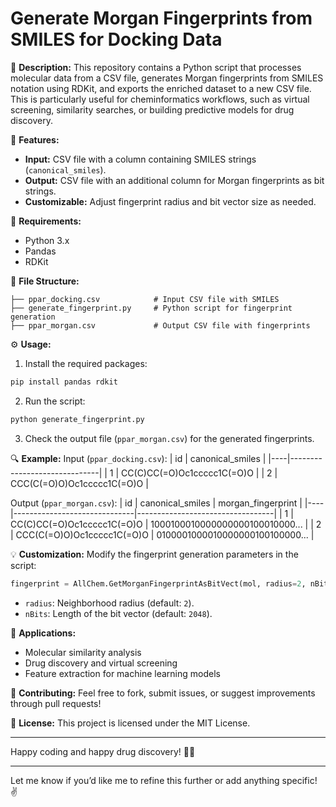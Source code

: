 # Generate Morgan Fingerprints from SMILES for Docking Data

📘 **Description:**
This repository contains a Python script that processes molecular data from a CSV file, generates Morgan fingerprints from SMILES notation using RDKit, and exports the enriched dataset to a new CSV file. This is particularly useful for cheminformatics workflows, such as virtual screening, similarity searches, or building predictive models for drug discovery.

🚀 **Features:**
- **Input:** CSV file with a column containing SMILES strings (`canonical_smiles`).
- **Output:** CSV file with an additional column for Morgan fingerprints as bit strings.
- **Customizable:** Adjust fingerprint radius and bit vector size as needed.

🔧 **Requirements:**
- Python 3.x
- Pandas
- RDKit

📂 **File Structure:**
```
├── ppar_docking.csv            # Input CSV file with SMILES
├── generate_fingerprint.py     # Python script for fingerprint generation
├── ppar_morgan.csv             # Output CSV file with fingerprints
```

⚙️ **Usage:**
1. Install the required packages:
```bash
pip install pandas rdkit
```

2. Run the script:
```bash
python generate_fingerprint.py
```

3. Check the output file (`ppar_morgan.csv`) for the generated fingerprints.

🔍 **Example:**
Input (`ppar_docking.csv`):
| id | canonical_smiles             |
|----|------------------------------|
| 1  | CC(C)CC(=O)Oc1ccccc1C(=O)O   |
| 2  | CCC(C(=O)O)Oc1ccccc1C(=O)O   |

Output (`ppar_morgan.csv`):
| id | canonical_smiles             | morgan_fingerprint               |
|----|------------------------------|----------------------------------|
| 1  | CC(C)CC(=O)Oc1ccccc1C(=O)O   | 1000100010000000000100010000...  |
| 2  | CCC(C(=O)O)Oc1ccccc1C(=O)O   | 0100001000010000000100100000...  |

💡 **Customization:**
Modify the fingerprint generation parameters in the script:
```python
fingerprint = AllChem.GetMorganFingerprintAsBitVect(mol, radius=2, nBits=2048)
```
- `radius`: Neighborhood radius (default: `2`).
- `nBits`: Length of the bit vector (default: `2048`).

📘 **Applications:**
- Molecular similarity analysis
- Drug discovery and virtual screening
- Feature extraction for machine learning models

📩 **Contributing:**
Feel free to fork, submit issues, or suggest improvements through pull requests!

🔖 **License:**
This project is licensed under the MIT License.

---

Happy coding and happy drug discovery! 🚀🔬

---

Let me know if you’d like me to refine this further or add anything specific! ✌️

